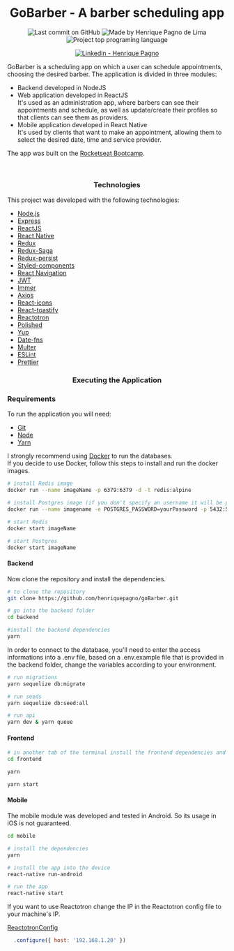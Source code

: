 <h1 align="center">
   GoBarber - A barber scheduling app
</h1>

<p align="center">
<img alt="Last commit on GitHub" src="https://img.shields.io/github/last-commit/henriquepagno/goBarber?color=7159C1">
<img alt="Made by Henrique Pagno de Lima" src="https://img.shields.io/badge/made%20by-Henrique Pagno de Lima-%20?color=7159C1">
<img alt="Project top programing language" src="https://img.shields.io/github/languages/top/henriquepagno/goBarber?color=7159C1">
</p>
<p align="center">
  <a href="https://www.linkedin.com/in/henrique-pagno-de-lima/?locale=en_US" target="_blank" >
    <img alt="Linkedin - Henrique Pagno" src="https://img.shields.io/badge/Linkedin--%23F8952D?style=social&logo=linkedin">
  </a>
</p>

<p>
  GoBarber is a scheduling app on which a user can schedule appointments, choosing the desired barber.
  The application is divided in three modules:
  <ul>
    <li>Backend developed in NodeJS</li>
    <li>Web application developed in ReactJS
      <br>
      It's used as an administration app, where barbers can see their appointments and schedule, as well as update/create their profiles so that clients can see them as providers.
    </li>
    <li>Mobile application developed in React Native
      <br>
      It's used by clients that want to make an appointment, allowing them to select the desired date, time and service provider.
    </li>
  </ul>
</p>
<p>
  The app was built on the <a href="https://rocketseat.com.br/gostack">Rocketseat Bootcamp</a>.
</p>
<br>

<h3 align="center">
Technologies
</h3>

This project was developed with the following technologies:

-   [Node.js](https://nodejs.org/)
-   [Express](https://expressjs.com/)
-   [ReactJS](https://reactjs.org/)
-   [React Native](https://facebook.github.io/react-native/)
-   [Redux](https://redux.js.org/)
-   [Redux-Saga](https://redux-saga.js.org/)
-   [Redux-persist](https://github.com/rt2zz/redux-persist)
-   [Styled-components](https://www.styled-components.com/)
-   [React Navigation](https://reactnavigation.org/)
-   [JWT](https://jwt.io/)
-   [Immer](https://github.com/immerjs/immer)
-   [Axios](https://github.com/axios/axios)
-   [React-icons](https://react-icons.netlify.com/)
-   [React-toastify](https://github.com/fkhadra/react-toastify)
-   [Reactotron](https://infinite.red/reactotron)
-   [Polished](https://polished.js.org/)
-   [Yup](https://www.npmjs.com/package/yup)
-   [Date-fns](https://date-fns.org/)
-   [Multer](https://github.com/expressjs/multer)
-   [ESLint](https://eslint.org/)
-   [Prettier](https://prettier.io/)

<h3 align="center">
Executing the Application
</h3>

### Requirements

To run the application you will need:
* [Git](https://git-scm.com)
* [Node](https://nodejs.org/)
* [Yarn](https://yarnpkg.com/) 

I strongly recommend using [Docker](https://www.docker.com/) to run the databases.
<br>
If you decide to use Docker, follow this steps to install and run the docker images.

```bash
# install Redis image
docker run --name imageName -p 6379:6379 -d -t redis:alpine

# install Postgres image (if you don't specify an username it will be postgres by default)
docker run --name imagename -e POSTGRES_PASSWORD=yourPassword -p 5432:5432 -d postgres

# start Redis
docker start imageName

# start Postgres
docker start imageName

```
#### Backend
Now clone the repository and install the dependencies.
```bash
# to clone the repository
git clone https://github.com/henriquepagno/goBarber.git

# go into the backend folder
cd backend

#install the backend dependencies
yarn

```
In order to connect to the database, you'll need to enter the access informations into a .env file, based on a .env.example file that is provided in the backend folder, change the variables according to your environment.
```bash
# run migrations
yarn sequelize db:migrate

# run seeds
yarn sequelize db:seed:all

# run api
yarn dev & yarn queue
```
#### Frontend

```bash
# in another tab of the terminal install the frontend dependencies and run it 
cd frontend

yarn

yarn start
```

#### Mobile
The mobile module was developed and tested in Android. So its usage in iOS is not guaranteed.

```bash
cd mobile

# install the dependencies
yarn

# install the app into the device
react-native run-android

# run the app
react-native start
```

If you want to use Reactotron change the IP in the Reactotron config file to your machine's IP.

[ReactotronConfig](https://github.com/henriquepagno/goBarber/blob/master/mobile/src/config/ReactotronConfig.js)
```javascript
  .configure({ host: '192.168.1.20' })
```
